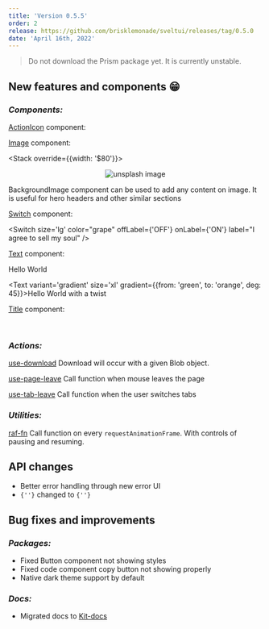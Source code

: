 ```yaml
---
title: 'Version 0.5.5'
order: 2
release: https://github.com/brisklemonade/sveltui/releases/tag/0.5.0
date: 'April 16th, 2022'
---
```


<script lang='ts'>
    import {ActionIcon, Image, Switch, Text, Title, BackgroundImage, Group, Center, Stack} from '@svelteuidev/core'
    import {GithubLogo} from 'radix-icons-svelte'
    import { MinorHeading } from 'components'
</script>

<MinorHeading />

> Do not download the Prism package yet. It is currently unstable.

## New features and components 😁

### _Components:_

[ActionIcon](core/action-icon) component:

<Group>
    <ActionIcon variant='default' />
    <ActionIcon variant='filled' color='blue' size='xl' >
        <GithubLogo />
    </ActionIcon>
</Group>

[Image](core/image) component:

<Stack override={{width: '$80'}}>

<Center>
    <Image
    src="https://images.unsplash.com/photo-1648753532185-77d83918b809?ixlib=rb-1.2.1&ixid=MnwxMjA3fDB8MHxwaG90by1wYWdlfHx8fGVufDB8fHx8&auto=format&fit=crop&w=1062&q=80"
    height={240}
    alt="unsplash image"
    radius='lg'
    />
</Center>

<BackgroundImage src="https://images.unsplash.com/photo-1649014048485-590f93c42936?ixlib=rb-1.2.1&ixid=MnwxMjA3fDB8MHxwaG90by1wYWdlfHx8fGVufDB8fHx8&auto=format&fit=crop&w=987&q=80" radius='md'>

BackgroundImage component can be used to add any content on image. It is useful for hero headers
and other similar sections

</BackgroundImage>
</Stack>

[Switch](core/switch) component:

<Switch size='lg' color="grape" offLabel={'OFF'} onLabel={'ON'} label="I agree to sell my soul" />

[Text](core/text) component:

<Text color='dimmed' size='xl'>Hello World</Text>

<Text variant='gradient' size='xl' gradient={{from: 'green', to: 'orange', deg: 45}}>Hello World with a twist</Text>

[Title](core/title) component:

<Title variant='gradient' order={1}>This is a title</Title>
<Title color='red' order={5}>This is too</Title>

<br />

### _Actions:_

[use-download](actions/use-download) Download will occur with a given Blob object.

[use-page-leave](actions/use-page-leave) Call function when mouse leaves the page

[use-tab-leave](actions/use-tab-leave) Call function when the user switches tabs

### _Utilities:_

[raf-fn](utilities/raf-fn) Call function on every `requestAnimationFrame`. With controls of pausing and resuming.

## API changes

- Better error handling through new error UI
- <code>{'<SvelteuiWrapper />'}</code> changed to <code>{'<SvelteUIProvider />'}</code>

## Bug fixes and improvements

### _Packages:_

- Fixed Button component not showing styles
- Fixed code component copy button not showing properly
- Native dark theme support by default

### _Docs:_

- Migrated docs to [Kit-docs](https://kit-docs.svelteness.dev)
